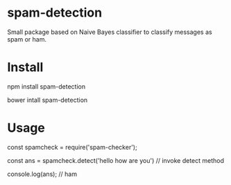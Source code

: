 # spam-detection

Small package based on Naive Bayes classifier to classify messages as spam or ham.

# Install

npm install spam-detection

bower intall spam-detection

# Usage

const spamcheck = require('spam-checker');

const ans = spamcheck.detect('hello how are you') // invoke detect method

console.log(ans); // ham

